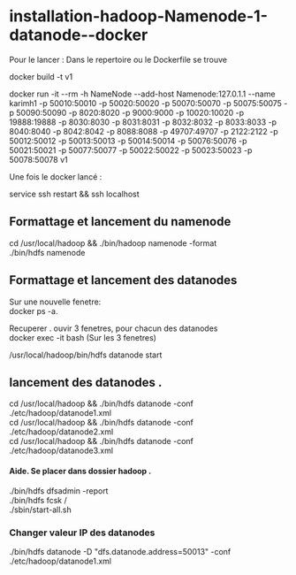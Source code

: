 # installation-hadoop-Namenode-1-datanode--docker


Pour le lancer :
Dans le repertoire ou le Dockerfile se trouve   

docker build -t v1   
 
docker run -it --rm -h NameNode --add-host Namenode:127.0.1.1 --name karimh1  -p 50010:50010 -p 50020:50020 -p 50070:50070 -p 50075:50075 -p 50090:50090 -p 8020:8020 -p 9000:9000 -p 10020:10020 -p 19888:19888 -p 8030:8030 -p 8031:8031 -p 8032:8032 -p 8033:8033 -p 8040:8040 -p 8042:8042 -p 8088:8088 -p 49707:49707 -p 2122:2122 -p 50012:50012 -p 50013:50013 -p 50014:50014 -p 50076:50076 -p 50021:50021 -p 50077:50077 -p 50022:50022 -p 50023:50023 -p 50078:50078 v1   


Une fois le docker lancé : 

service ssh restart && ssh localhost   

## Formattage et lancement du namenode
cd /usr/local/hadoop && ./bin/hadoop namenode -format  
./bin/hdfs namenode  

## Formattage et lancement des datanodes  
Sur une nouvelle fenetre:   
docker ps -a.  

Recuperer <id> . ouvir 3 fenetres, pour chacun des datanodes  
docker exec -it <ID-Container>  bash (Sur les 3 fenetres)

/usr/local/hadoop/bin/hdfs datanode start 

## lancement des datanodes . 

cd /usr/local/hadoop && ./bin/hdfs datanode -conf ./etc/hadoop/datanode1.xml   
cd /usr/local/hadoop && ./bin/hdfs datanode -conf ./etc/hadoop/datanode2.xml  
cd /usr/local/hadoop && ./bin/hdfs datanode -conf ./etc/hadoop/datanode3.xml   


#### Aide. Se placer dans dossier hadoop . 
./bin/hdfs dfsadmin -report     
./bin/hdfs fcsk /   
./sbin/start-all.sh  
 
 
### Changer valeur IP des datanodes
./bin/hdfs datanode -D "dfs.datanode.address=50013" -conf ./etc/hadoop/datanode1.xml   
